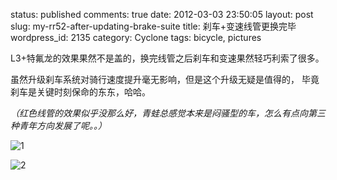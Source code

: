 status: published
comments: true
date: 2012-03-03 23:50:05
layout: post
slug: my-rr52-after-updating-brake-suite
title: 刹车+变速线管更换完毕
wordpress_id: 2135
category: Cyclone
tags: bicycle, pictures

L3+特氟龙的效果果然不是盖的，换完线管之后刹车和变速果然轻巧利索了很多。

虽然升级刹车系统对骑行速度提升毫无影响，但是这个升级无疑是值得的，
毕竟刹车是关键时刻保命的东东，哈哈。

_（红色线管的效果似乎没那么好，青蛙总感觉本来是闷骚型的车，怎么有点向第三种青年方向发展了呢。。）_

![1](https://lh3.googleusercontent.com/PQv_NsMQkGxZHuyO5l9N6biWq6im64JKOwngyyRQ4k43x0a5Lqht43ddkGNxDllDSx8E9sgahpOkv0wt0v30BCZf6MelFG7mrkE0H06OsFN779XU46DpKKJ4M7jUGP7UxgeX-cm3SlU=w800)

![2](https://lh3.googleusercontent.com/1RrNeTNkjgP8HLdScyxpaTBUBBjOQc102SCDKtXWwPyoQkP8QQEd1gSjqnv7tm58xPmS3NbwN6YcGf1YeYJmIMu0tOq28IT7ZD5ZBU0PiyUPxyEcGp0Qww_6-Iam_F4NM9Y0my_nz1o=w800)
